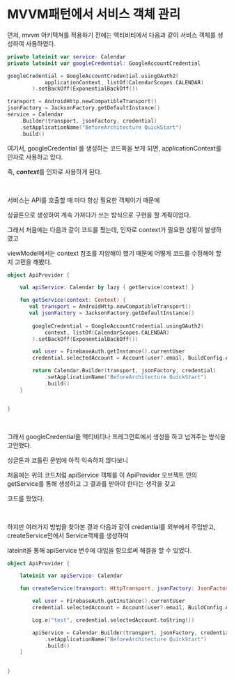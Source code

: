 # MVVM패턴에서 서비스 객체 관리

먼저, mvvm 아키텍쳐를 적용하기 전에는 액티비티에서 다음과 같이 서비스 객체를 생성하여 사용하였다.

```kotlin
private lateinit var service: Calendar
private lateinit var googleCredential: GoogleAccountCredential
```

```kotlin
googleCredential = GoogleAccountCredential.usingOAuth2(
            applicationContext, listOf(CalendarScopes.CALENDAR)
        ).setBackOff(ExponentialBackOff())

transport = AndroidHttp.newCompatibleTransport()
jsonFactory = JacksonFactory.getDefaultInstance()
service = Calendar
    .Builder(transport, jsonFactory, credential)
    .setApplicationName("BeforeArchitecture QuickStart")
    .build()
```

여기서, googleCredential 를 생성하는 코드쪽을 보게 되면, applicationContext를 인자로 사용하고 있다.

즉, ***context***를 인자로 사용하게 된다.

</br>

서비스는 API를 호출할 때 마다 항상 필요한 객체이기 때문에

싱글톤으로 생성하여 계속 가져다가 쓰는 방식으로 구현을 할 계획이었다.

그래서 처음에는 다음과 같이 코드를 짰는데, 인자로 context가 필요한 상황이 발생하였고

viewModel에서는 context 참조를 지양해야 했기 때문에 어떻게 코드를 수정해야 할지 고민을 해봤다.

```kotlin
object ApiProvider {

    val apiService: Calendar by lazy { getService(context) }

    fun getService(context: Context) {
       val transport = AndroidHttp.newCompatibleTransport()
       val jsonFactory = JacksonFactory.getDefaultInstance()
      
        googleCredential = GoogleAccountCredential.usingOAuth2(
            context, listOf(CalendarScopes.CALENDAR)
        ).setBackOff(ExponentialBackOff())

        val user = FirebaseAuth.getInstance().currentUser
        credential.selectedAccount = Account(user?.email, BuildConfig.APPLICATION_ID)

        return Calendar.Builder(transport, jsonFactory, credential)
            .setApplicationName("BeforeArchitecture QuickStart")
            .build()
    }


}
```

</br>

그래서 googleCredential을 액티비티나 프레그먼트에서 생성을 하고 넘겨주는 방식을 고안했다.

싱글톤과 코틀린 문법에 아직 익숙하지 않다보니 

처음에는 위의 코드처럼 apiService 객체를 이 ApiProvider 오브젝트 안의 getService를 통해 생성하고 그 결과를 받아야 한다는 생각을 갖고

코드를 짰었다.

</br>

하지만 여러가지 방법을 찾아본 결과 다음과 같이 credential를 외부에서 주입받고, createService안에서 Service객체를 생성하여 

lateinit을 통해 apiService 변수에 대입을 함으로써 해결을 할 수 있었다.

```kotlin
object ApiProvider {

    lateinit var apiService: Calendar

    fun createService(transport: HttpTransport, jsonFactory: JsonFactory, credential: GoogleAccountCredential) {

        val user = FirebaseAuth.getInstance().currentUser
        credential.selectedAccount = Account(user?.email, BuildConfig.APPLICATION_ID)

        Log.e("test", credential.selectedAccount.toString())

        apiService = Calendar.Builder(transport, jsonFactory, credential)
            .setApplicationName("BeforeArchitecture QuickStart")
            .build()
    }

    
}
```

